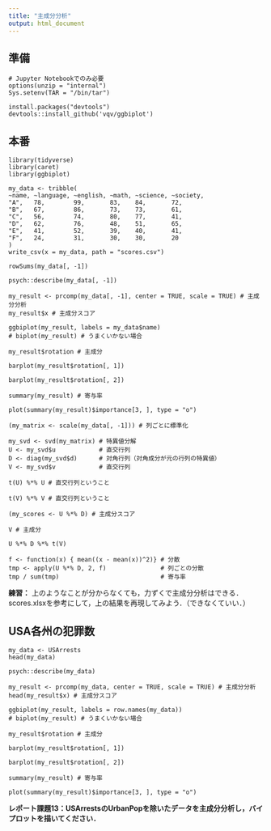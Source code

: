 ```yaml
---
title: "主成分分析"
output: html_document
---
```


## 準備

```{r, eval=FALSE}
# Jupyter Notebookでのみ必要
options(unzip = "internal")
Sys.setenv(TAR = "/bin/tar") 
```

```{r, eval=FALSE}
install.packages("devtools")
devtools::install_github('vqv/ggbiplot')
```

## 本番

```{r, message=FALSE}
library(tidyverse)
library(caret)
library(ggbiplot)
```

```{r}
my_data <- tribble(
~name, ~language, ~english, ~math, ~science, ~society,
"A",   78,        99,       83,    84,       72,
"B",   67,        86,       73,    73,       61,
"C",   56,        74,       80,    77,       41,
"D",   62,        76,       48,    51,       65,
"E",   41,        52,       39,    40,       41,
"F",   24,        31,       30,    30,       20
)
write_csv(x = my_data, path = "scores.csv")
```

```{r}
rowSums(my_data[, -1])
```

```{r}
psych::describe(my_data[, -1])
```

```{r}
my_result <- prcomp(my_data[, -1], center = TRUE, scale = TRUE) # 主成分分析
my_result$x # 主成分スコア
```

```{r}
ggbiplot(my_result, labels = my_data$name)
# biplot(my_result) # うまくいかない場合
```

```{r}
my_result$rotation # 主成分
```

```{r}
barplot(my_result$rotation[, 1])
```
```{r}
barplot(my_result$rotation[, 2])
```

```{r}
summary(my_result) # 寄与率
```

```{r}
plot(summary(my_result)$importance[3, ], type = "o")
```

```{r}
(my_matrix <- scale(my_data[, -1])) # 列ごとに標準化
```

```{r}
my_svd <- svd(my_matrix) # 特異値分解
U <- my_svd$u            # 直交行列
D <- diag(my_svd$d)      # 対角行列（対角成分が元の行列の特異値）
V <- my_svd$v            # 直交行列
```

```{r}
t(U) %*% U # 直交行列ということ
```

```{r}
t(V) %*% V # 直交行列ということ
```

```{r}
(my_scores <- U %*% D) # 主成分スコア
```

```{r}
V # 主成分
```

```{r}
U %*% D %*% t(V)
```

```{r}
f <- function(x) { mean((x - mean(x))^2)} # 分散
tmp <- apply(U %*% D, 2, f)               # 列ごとの分散
tmp / sum(tmp)                            # 寄与率
```

**練習：** 上のようなことが分からなくても，力ずくで主成分分析はできる．scores.xlsxを参考にして，上の結果を再現してみよう．（できなくていい．）

## USA各州の犯罪数

```{r}
my_data <- USArrests
head(my_data)
```

```{r}
psych::describe(my_data)
```

```{r}
my_result <- prcomp(my_data, center = TRUE, scale = TRUE) # 主成分分析
head(my_result$x) # 主成分スコア
```

```{r}
ggbiplot(my_result, labels = row.names(my_data))
# biplot(my_result) # うまくいかない場合
```

```{r}
my_result$rotation # 主成分
```

```{r}
barplot(my_result$rotation[, 1])
```
```{r}
barplot(my_result$rotation[, 2])
```

```{r}
summary(my_result) # 寄与率
```

```{r}
plot(summary(my_result)$importance[3, ], type = "o")
```

**レポート課題13：USArrestsのUrbanPopを除いたデータを主成分分析し，バイプロットを描いてください．**